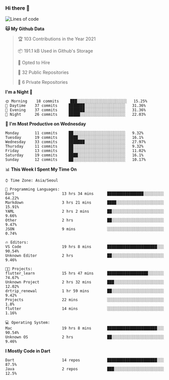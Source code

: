 ### Hi there 👋

<!--
**ska2519/ska2519** is a ✨ _special_ ✨ repository because its `README.md` (this file) appears on your GitHub profile.

Here are some ideas to get you started:

- 🔭 I’m currently working on ...
- 🌱 I’m currently learning ...
- 👯 I’m looking to collaborate on ...
- 🤔 I’m looking for help with ...
- 💬 Ask me about ...
- 📫 How to reach me: ...
- 😄 Pronouns: ...
- ⚡ Fun fact: ...
-->

<!--START_SECTION:waka-->
![Lines of code](https://img.shields.io/badge/From%20Hello%20World%20I%27ve%20Written-134000%20lines%20of%20code-blue)

**🐱 My Github Data** 

> 🏆 103 Contributions in the Year 2021
 > 
> 📦 191.1 kB Used in Github's Storage 
 > 
> 💼 Opted to Hire
 > 
> 📜 32 Public Repositories 
 > 
> 🔑 6 Private Repositories  
 > 
**I'm a Night 🦉** 

```text
🌞 Morning    18 commits     ███░░░░░░░░░░░░░░░░░░░░░░   15.25% 
🌆 Daytime    37 commits     ███████░░░░░░░░░░░░░░░░░░   31.36% 
🌃 Evening    37 commits     ███████░░░░░░░░░░░░░░░░░░   31.36% 
🌙 Night      26 commits     █████░░░░░░░░░░░░░░░░░░░░   22.03%

```
📅 **I'm Most Productive on Wednesday** 

```text
Monday       11 commits     ██░░░░░░░░░░░░░░░░░░░░░░░   9.32% 
Tuesday      19 commits     ████░░░░░░░░░░░░░░░░░░░░░   16.1% 
Wednesday    33 commits     ███████░░░░░░░░░░░░░░░░░░   27.97% 
Thursday     11 commits     ██░░░░░░░░░░░░░░░░░░░░░░░   9.32% 
Friday       13 commits     ██░░░░░░░░░░░░░░░░░░░░░░░   11.02% 
Saturday     19 commits     ████░░░░░░░░░░░░░░░░░░░░░   16.1% 
Sunday       12 commits     ██░░░░░░░░░░░░░░░░░░░░░░░   10.17%

```


📊 **This Week I Spent My Time On** 

```text
⌚︎ Time Zone: Asia/Seoul

💬 Programming Languages: 
Dart                     13 hrs 34 mins      ████████████████░░░░░░░░░   64.22% 
Markdown                 3 hrs 21 mins       ████░░░░░░░░░░░░░░░░░░░░░   15.91% 
YAML                     2 hrs 2 mins        ██░░░░░░░░░░░░░░░░░░░░░░░   9.66% 
Other                    2 hrs               ██░░░░░░░░░░░░░░░░░░░░░░░   9.47% 
JSON                     9 mins              ░░░░░░░░░░░░░░░░░░░░░░░░░   0.74%

🔥 Editors: 
VS Code                  19 hrs 8 mins       ██████████████████████░░░   90.54% 
Unknown Editor           2 hrs               ██░░░░░░░░░░░░░░░░░░░░░░░   9.46%

🐱‍💻 Projects: 
flutter_learn            15 hrs 47 mins      ██████████████████░░░░░░░   74.67% 
Unknown Project          2 hrs 32 mins       ███░░░░░░░░░░░░░░░░░░░░░░   12.02% 
drtrip_renewal           1 hr 59 mins        ██░░░░░░░░░░░░░░░░░░░░░░░   9.42% 
Projects                 22 mins             ░░░░░░░░░░░░░░░░░░░░░░░░░   1.8% 
flutter                  14 mins             ░░░░░░░░░░░░░░░░░░░░░░░░░   1.16%

💻 Operating System: 
Mac                      19 hrs 8 mins       ██████████████████████░░░   90.54% 
Unknown OS               2 hrs               ██░░░░░░░░░░░░░░░░░░░░░░░   9.46%

```

**I Mostly Code in Dart** 

```text
Dart                     14 repos            ██████████████████████░░░   87.5% 
Java                     2 repos             ███░░░░░░░░░░░░░░░░░░░░░░   12.5%

```



<!--END_SECTION:waka-->


